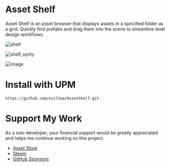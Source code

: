 # Asset Shelf
Asset Shelf is an asset browser that displays assets in a specified folder as a grid. Quickly find prefabs and drag them into the scene to streamline level design workflows.

![shelf](https://github.com/user-attachments/assets/a93c2cf7-c9d8-47ed-ba37-6c995449a364)

![shelf_synty](https://github.com/user-attachments/assets/896de65a-f21c-44ae-b8ee-2186a1c70b81)

![image](https://github.com/user-attachments/assets/41079a24-7607-42ba-b2fe-745dd4c22f09)

# Install with UPM
```
https://github.com/eviltwo/AssetShelf.git
```

# Support My Work
As a solo developer, your financial support would be greatly appreciated and helps me continue working on this project.
- [Asset Store](https://assetstore.unity.com/publishers/12117)
- [Steam](https://store.steampowered.com/curator/45066588)
- [GitHub Sponsors](https://github.com/sponsors/eviltwo)
